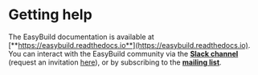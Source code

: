 # Getting help

The EasyBuild documentation is available at [**https://easybuild.readthedocs.io**](https://easybuild.readthedocs.io).
You can interact with the EasyBuild community via the [**Slack channel**](https://easybuild.slack.com/)
(request an invitation [here](https://easybuild-slack.herokuapp.com/)),
or by subscribing to the [**mailing list**](https://lists.ugent.be/wws/subscribe/easybuild).
